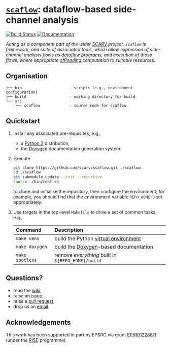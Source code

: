 # [`scaflow`](https://github.com/scarv/scaflow): dataflow-based side-channel analysis

<!--- -------------------------------------------------------------------- --->

[![Build Status](https://travis-ci.com/scarv/scaflow.svg)](https://travis-ci.com/scarv/scaflow)
[![Documentation](https://codedocs.xyz/scarv/scaflow.svg)](https://codedocs.xyz/scarv/scaflow)

<!--- -------------------------------------------------------------------- --->

*Acting as a component part of the wider
[SCARV](https://www.scarv.org)
project,
`scaflow` is framework, and suite of associated tools, which allow
expression of side-channel analysis flows as
[dataflow programs](https://en.wikipedia.org/wiki/Dataflow_programming),
and
execution of those flows, where appropriate
[offloading](https://en.wikipedia.org/wiki/Computation_offloading)
computation to suitable resources.*

<!--- -------------------------------------------------------------------- --->

## Organisation

```
├── bin                     - scripts (e.g., environment configuration)
├── build                   - working directory for build
└── src
    └── scaflow             - source code for scaflow
```

<!--- -------------------------------------------------------------------- --->

## Quickstart

1. Install any associated pre-requisites, e.g.,

   - a
     [Python 3](https://www.python.org)
     distribution,
   - the
     [Doxygen](http://www.doxygen.nl)
     documentation generation system.

2. Execute

   ```sh
   git clone https://github.com/scarv/scaflow.git ./scaflow
   cd ./scaflow
   git submodule update --init --recursive
   source ./bin/conf.sh
   ```

   to clone and initialise the repository,
   then configure the environment;
   for example, you should find that the environment variable
   `REPO_HOME`
   is set appropriately.

3. Use targets in the top-level `Makefile` to drive a set of
   common tasks, e.g.,

   | Command                   | Description                                                                          |
   | :------------------------ | :----------------------------------------------------------------------------------- |
   | `make venv`               | build the Python [virtual environment](https://docs.python.org/library/venv.html)    |
   | `make doxygen`            | build the [Doxygen](http://www.doxygen.nl)-based documentation                       |
   | `make spotless`           | remove *everything* built in `${REPO_HOME}/build`                                    |

<!--- -------------------------------------------------------------------- --->

## Questions?

- read the
  [wiki](https://github.com/scarv/scaflow/wiki),
- raise an
  [issue](https://github.com/scarv/scaflow/issues),
- raise a
  [pull request](https://github.com/scarv/scaflow/pulls),
- drop us an
  [email](mailto:info@scarv.org?subject=scaflow).

<!--- -------------------------------------------------------------------- --->

## Acknowledgements

This work has been supported in part
by EPSRC via grant
[EP/R012288/1](https://gow.epsrc.ukri.org/NGBOViewGrant.aspx?GrantRef=EP/R012288/1) (under the [RISE](https://www.ukrise.org) programme).

<!--- -------------------------------------------------------------------- --->
